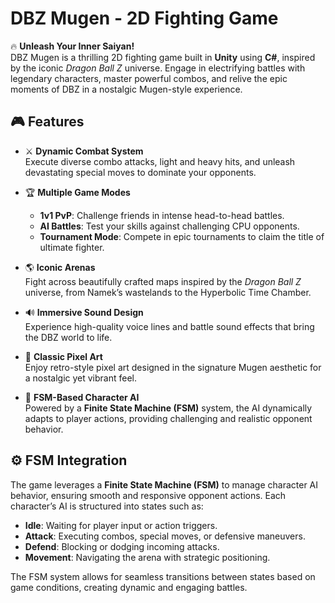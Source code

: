 # DBZ Mugen - 2D Fighting Game

🔥 **Unleash Your Inner Saiyan!**  
DBZ Mugen is a thrilling 2D fighting game built in **Unity** using **C#**, inspired by the iconic *Dragon Ball Z* universe. Engage in electrifying battles with legendary characters, master powerful combos, and relive the epic moments of DBZ in a nostalgic Mugen-style experience.

## 🎮 Features

- ⚔️ **Dynamic Combat System**  
  Execute diverse combo attacks, light and heavy hits, and unleash devastating special moves to dominate your opponents.

- 🏆 **Multiple Game Modes**  
  - **1v1 PvP**: Challenge friends in intense head-to-head battles.  
  - **AI Battles**: Test your skills against challenging CPU opponents.  
  - **Tournament Mode**: Compete in epic tournaments to claim the title of ultimate fighter.

- 🌎 **Iconic Arenas**  
  Fight across beautifully crafted maps inspired by the *Dragon Ball Z* universe, from Namek’s wastelands to the Hyperbolic Time Chamber.

- 🔊 **Immersive Sound Design**  
  Experience high-quality voice lines and battle sound effects that bring the DBZ world to life.

- 🎨 **Classic Pixel Art**  
  Enjoy retro-style pixel art designed in the signature Mugen aesthetic for a nostalgic yet vibrant feel.

- 🧠 **FSM-Based Character AI**  
  Powered by a **Finite State Machine (FSM)** system, the AI dynamically adapts to player actions, providing challenging and realistic opponent behavior.

## ⚙️ FSM Integration

The game leverages a **Finite State Machine (FSM)** to manage character AI behavior, ensuring smooth and responsive opponent actions. Each character’s AI is structured into states such as:

- **Idle**: Waiting for player input or action triggers.  
- **Attack**: Executing combos, special moves, or defensive maneuvers.  
- **Defend**: Blocking or dodging incoming attacks.  
- **Movement**: Navigating the arena with strategic positioning.

The FSM system allows for seamless transitions between states based on game conditions, creating dynamic and engaging battles.
